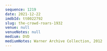 ```yaml
---
sequence: 1219
date: 2021-12-22
imdbId: tt0022792
slug: the-crowd-roars-1932
venue: null
venueNotes: null
medium: DVD
mediumNotes: Warner Archive Collection, 2012
---
```

